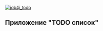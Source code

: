 [![job4j_todo](https://github.com/Dima-Stepanov/job4j_todo/actions/workflows/maven.yml/badge.svg)](https://github.com/Dima-Stepanov/job4j_todo/actions/workflows/maven.yml)

<h2>Приложение "TODO список"</h2>